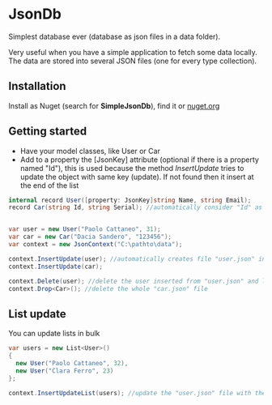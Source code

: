 # JsonDb
Simplest database ever (database as json files in a data folder). 

Very useful when you have a simple application to fetch some data locally. The data are stored into several JSON files (one for every type collection).

## Installation
Install as Nuget (search for **SimpleJsonDb**), find it or [nuget.org](https://www.nuget.org/packages/SimpleJsonDb/)

## Getting started
- Have your model classes, like User or Car
- Add to a property the [JsonKey] attribute (optional if there is a property named "Id"), this is used because the method *InsertUpdate* tries to update the object with same key (update). If not found then it insert at the end of the list

~~~csharp
internal record User([property: JsonKey]string Name, string Email);
record Car(string Id, string Serial); //automatically consider "Id" as key for the object


var user = new User("Paolo Cattaneo", 31);
var car = new Car("Dacia Sandero", "123456");
var context = new JsonContext("C:\pathto\data");

context.InsertUpdate(user); //automatically creates file "user.json" in data folder
context.InsertUpdate(car);

context.Delete(user); //delete the user inserted from "user.json" and leave it as empty list
context.Drop<Car>(); //delete the whole "car.json" file
~~~

## List update
You can update lists in bulk
~~~csharp
var users = new List<User>() 
{
  new User("Paolo Cattaneo", 32),
  new User("Clara Ferro", 23)
};

context.InsertUpdateList(users); //update the "user.json" file with the update list of users

~~~
